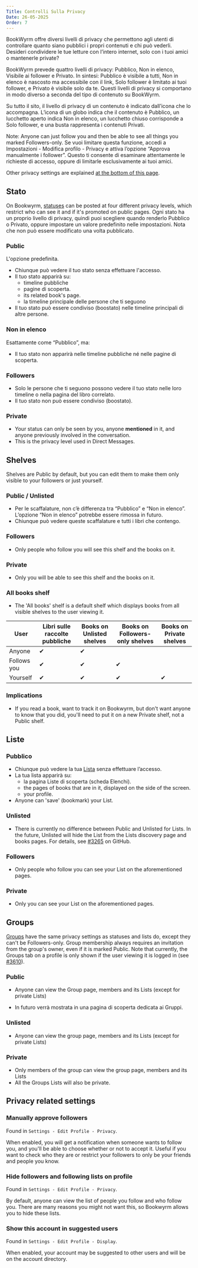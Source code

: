 ```yaml
---
Title: Controlli Sulla Privacy
Date: 26-05-2025
Order: 7
---
```


BookWyrm offre diversi livelli di privacy che permettono agli utenti di controllare quanto siano pubblici i propri contenuti e chi può vederli.
Desideri condividere le tue letture con l’intero internet, solo con i tuoi amici o mantenerle private?

BookWyrm prevede quattro livelli di privacy: Pubblico, Non in elenco, Visibile ai follower e Privato.
In sintesi: Pubblico è visibile a tutti,  Non in elenco è nascosto ma accessibile con il link, Solo follower è limitato ai tuoi follower, e Privato è visibile solo da te.
Questi livelli di privacy si comportano in modo diverso a seconda del tipo di contenuto su BookWyrm.

Su tutto il sito, il livello di privacy di un contenuto è indicato dall’icona che lo accompagna.
L’icona di un globo indica che il contenuto è Pubblico, un lucchetto aperto indica Non in elenco, un lucchetto chiuso corrisponde a Solo follower, e una busta rappresenta i contenuti Privati.

Note: Anyone can just follow you and then be able to see all things you marked Followers-only.
Se vuoi limitare questa funzione, accedi a Impostazioni - Modifica profilo - Privacy e attiva l’opzione “Approva manualmente i follower”.
Questo ti consente di esaminare attentamente le richieste di accesso, oppure di limitarle esclusivamente ai tuoi amici.

Other privacy settings are explained [at the bottom of this page](#privacy-related-settings).

## Stato

On Bookwyrm, [statuses](/posting-statuses.html) can be posted at four different privacy levels, which restrict who can see it and if it's promoted on public pages.
Ogni stato ha un proprio livello di privacy, quindi puoi scegliere quando renderlo Pubblico o Privato, oppure impostare un valore predefinito nelle impostazioni.
Nota che non può essere modificato una volta pubblicato.

### Public

L'opzione predefinita.

- Chiunque può vedere il tuo stato senza effettuare l'accesso.
- Il tuo stato apparirà su:
    - timeline pubbliche
    - pagine di scoperta.
    - its related book's page.
    - la timeline principale delle persone che ti seguono
- Il tuo stato può essere condiviso (boostato) nelle timeline principali di altre persone.

### Non in elenco

Esattamente come “Pubblico”, ma:

- Il tuo stato non apparirà nelle timeline pubbliche né nelle pagine di scoperta.

### Followers

- Solo le persone che ti seguono possono vedere il tuo stato nelle loro timeline o nella pagina del libro correlato.
- Il tuo stato non può essere condiviso (boostato).

### Private

- Your status can only be seen by you, anyone **mentioned** in it, and anyone previously involved in the conversation.
- This is the privacy level used in Direct Messages.

## Shelves

Shelves are Public by default, but you can edit them to make them only visible to your followers or just yourself.

### Public / Unlisted

- Per le scaffalature, non c’è differenza tra “Pubblico” e “Non in elenco”. L’opzione “Non in elenco” potrebbe essere rimossa in futuro.
- Chiunque può vedere queste scaffalature e tutti i libri che contengo.

### Followers

- Only people who follow you will see this shelf and the books on it.

### Private

- Only you will be able to see this shelf and the books on it.

### All books shelf

- The 'All books' shelf is a default shelf which displays books from all visible shelves to the user viewing it.

| User        | Libri sulle raccolte pubbliche | Books on Unlisted shelves | Books on Followers-only shelves | Books on Private shelves |
| ----------- | ------------------------------ | ------------------------- | ------------------------------- | ------------------------ |
| Anyone      | ✔                              | ✔                         |                                 |                          |
| Follows you | ✔                              | ✔                         | ✔                               |                          |
| Yourself    | ✔                              | ✔                         | ✔                               | ✔                        |

### Implications

- If you read a book, want to track it on Bookwyrm, but don't want anyone to know that you did, you'll need to put it on a new Private shelf, not a Public shelf.

## Liste

### Pubblico

- Chiunque può vedere la tua [Lista](/lists.html) senza effettuare l’accesso.
- La tua lista apparirà su:
    - la pagina Liste di scoperta (scheda Elenchi).
    - the pages of books that are in it, displayed on the side of the screen.
    - your profile.
- Anyone can 'save' (bookmark) your List.

### Unlisted

- There is currently no difference between Public and Unlisted for Lists.
    In the future, Unlisted will hide the List from the Lists discovery page and books pages.
    For details, see [#3265](https://github.com/bookwyrm-social/bookwyrm/issues/3265) on GitHub.

### Followers

- Only people who follow you can see your List on the aforementioned pages.

### Private

- Only you can see your List on the aforementioned pages.

## Groups

[Groups](/groups.html) have the same privacy settings as statuses and lists do, except they can't be Followers-only.
Group membership always requires an invitation from the group's owner, even if it is marked Public.
Note that currently, the Groups tab on a profile is only shown if the user viewing it is logged in (see [#3610](https://github.com/bookwyrm-social/bookwyrm/issues/3610)).

### Public

- Anyone can view the Group page, members and its Lists (except for private Lists)

- In futuro verrà mostrata in una pagina di scoperta dedicata ai Gruppi.

### Unlisted

- Anyone can view the group page, members and its Lists (except for private Lists)

### Private

- Only members of the group can view the group page, members and its Lists
- All the Groups Lists will also be private.

## Privacy related settings

### Manually approve followers

Found in `Settings - Edit Profile - Privacy`.

When enabled, you will get a notification when someone wants to follow you, and you'll be able to choose whether or not to accept it.
Useful if you want to check who they are or restrict your followers to only be your friends and people you know.

### Hide followers and following lists on profile

Found in `Settings - Edit Profile - Privacy`.

By default, anyone can view the list of people you follow and who follow you.
There are many reasons you might not want this, so Bookwyrm allows you to hide these lists.

### Show this account in suggested users

Found in `Settings - Edit Profile - Display`.

When enabled, your account may be suggested to other users and will be on the account directory.

